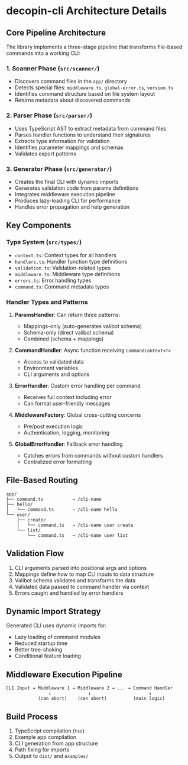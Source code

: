 # decopin-cli Architecture Details

## Core Pipeline Architecture

The library implements a three-stage pipeline that transforms file-based commands into a working CLI:

### 1. Scanner Phase (`src/scanner/`)
- Discovers command files in the `app/` directory
- Detects special files: `middleware.ts`, `global-error.ts`, `version.ts`
- Identifies command structure based on file system layout
- Returns metadata about discovered commands

### 2. Parser Phase (`src/parser/`)
- Uses TypeScript AST to extract metadata from command files
- Parses handler functions to understand their signatures
- Extracts type information for validation
- Identifies parameter mappings and schemas
- Validates export patterns

### 3. Generator Phase (`src/generator/`)
- Creates the final CLI with dynamic imports
- Generates validation code from params definitions
- Integrates middleware execution pipeline
- Produces lazy-loading CLI for performance
- Handles error propagation and help generation

## Key Components

### Type System (`src/types/`)
- `context.ts`: Context types for all handlers
- `handlers.ts`: Handler function type definitions
- `validation.ts`: Validation-related types
- `middleware.ts`: Middleware type definitions
- `errors.ts`: Error handling types
- `command.ts`: Command metadata types

### Handler Types and Patterns

1. **ParamsHandler**: Can return three patterns:
   - Mappings-only (auto-generates valibot schema)
   - Schema-only (direct valibot schema)
   - Combined (schema + mappings)

2. **CommandHandler**: Async function receiving `CommandContext<T>`
   - Access to validated data
   - Environment variables
   - CLI arguments and options

3. **ErrorHandler**: Custom error handling per command
   - Receives full context including error
   - Can format user-friendly messages

4. **MiddlewareFactory**: Global cross-cutting concerns
   - Pre/post execution logic
   - Authentication, logging, monitoring

5. **GlobalErrorHandler**: Fallback error handling
   - Catches errors from commands without custom handlers
   - Centralized error formatting

## File-Based Routing

```
app/
├── command.ts           → /cli-name
├── hello/
│   └── command.ts       → /cli-name hello
└── user/
    ├── create/
    │   └── command.ts   → /cli-name user create
    └── list/
        └── command.ts   → /cli-name user list
```

## Validation Flow

1. CLI arguments parsed into positional args and options
2. Mappings define how to map CLI inputs to data structure
3. Valibot schema validates and transforms the data
4. Validated data passed to command handler via context
5. Errors caught and handled by error handlers

## Dynamic Import Strategy

Generated CLI uses dynamic imports for:
- Lazy loading of command modules
- Reduced startup time
- Better tree-shaking
- Conditional feature loading

## Middleware Execution Pipeline

```
CLI Input → Middleware 1 → Middleware 2 → ... → Command Handler
                ↓              ↓                      ↓
            (can abort)    (can abort)          (main logic)
```

## Build Process

1. TypeScript compilation (`tsc`)
2. Example app compilation
3. CLI generation from app structure
4. Path fixing for imports
5. Output to `dist/` and `examples/`